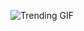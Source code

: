 ![Trending GIF](https://media1.giphy.com/media/v1.Y2lkPThiYjIxNzcyamNpdWs0YmltdW54Y3psaXMycTA4N3UwNmVwbzc0a2Z2cWJzZHdnZyZlcD12MV9naWZzX3NlYXJjaCZjdD1n/rplvK3z0IzLqBxVJWk/giphy.gif)
